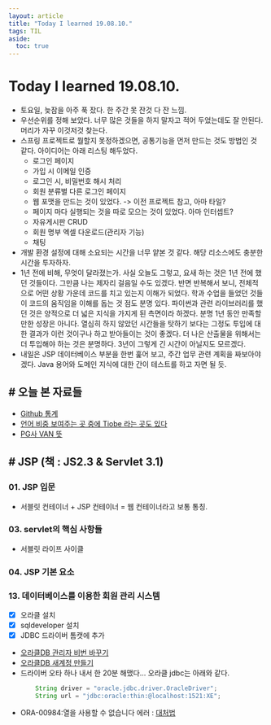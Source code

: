 ```yaml
---
layout: article
title: "Today I learned 19.08.10."
tags: TIL
aside:
  toc: true
---
```


# Today I learned 19.08.10.
- 토요일, 늦잠을 아주 푹 잤다. 한 주간 못 잔것 다 잔 느낌.
- 우선순위를 정해 보았다. 너무 많은 것들을 하지 말자고 적어 두었는데도 잘 안된다. 머리가 자꾸 이것저것 찾는다.
- 스프링 프로젝트로 뭘할지 못정하겠으면, 공통기능을 먼저 만드는 것도 방법인 것 같다. 아이디어는 아래 리스팅 해두었다.
	- 로그인 페이지
	- 가입 시 이메일 인증
	- 로그인 시, 비밀번호 해시 처리
	- 회원 분류별 다른 로그인 페이지
	- 웹 포맷을 만드는 것이 있었다. -> 이전 프로젝트 참고, 아마 타일?
	- 페이지 마다 실행되는 것을 따로 모으는 것이 있었다. 아마 인터셉트?
	- 자유게시판 CRUD
	- 회원 명부 엑셀 다운로드(관리자 기능)
	- 채팅
- 개발 환경 설정에 대해 소요되는 시간을 너무 얕본 것 같다. 해당 리소스에도 충분한 시간을 투자하자.
- 1년 전에 비해, 무엇이 달라졌는가. 사실 오늘도 그렇고, 요새 하는 것은 1년 전에 했던 것들이다. 그만큼 나는 제자리 걸음일 수도 있겠다. 반면 반복해서 보니, 전체적으로 어떤 상황 가운데 코드를 치고 있는지 이해가 되었다. 학과 수업을 들었던 것들이 코드의 움직임을 이해를 돕는 것 점도 분명 있다. 파이썬과 관련 라이브러리를 했던 것은 양적으로 더 넓은 지식을 가지게 된 측면이라 하겠다. 분명 1년 동안 만족할 만한 성장은 아니다. 열심히 하지 않았던 시간들을 탓하기 보다는 그정도 투입에 대한 결과가 이런 것이구나 하고 받아들이는 것이 좋겠다. 더 나은 산출물을 위해서는 더 투입해야 하는 것은 분명하다. 3년이 그렇게 긴 시간이 아닐지도 모르겠다.
- 내일은 JSP 데이터베이스 부분을 한번 훑어 보고, 주간 업무 관련 계획을 짜보아야 겠다. Java 용어와 도메인 지식에 대한 간이 테스트를 하고 자면 될 듯.

## # 오늘 본 자료들
- [Github 통계](https://octoverse.github.com/)
- [언어 비중 보여주는 곳 중에 Tiobe 라는 곳도 있다](https://www.tiobe.com/tiobe-index/)
- [PG사 VAN 뜻](https://12bme.tistory.com/221)

## # JSP (책 : JS2.3  & Servlet 3.1)
### 01. JSP 입문
- 서블릿 컨테이너 + JSP 컨테이너 = 웹 컨테이너라고 보통 통칭.

### 03. servlet의 핵심 사항들
- 서블릿 라이프 사이클

### 04. JSP 기본 요소

### 13. 데이터베이스를 이용한 회원 관리 시스템
- [x] 오라클 설치
- [x] sqldeveloper 설치
- [x] JDBC 드라이버 톰캣에 추가
- [오라클DB 관리자 비번 바꾸기](https://dlfma1985.tistory.com/68)
- [오라클DB 새계정 만들기](https://coding-factory.tistory.com/28)
- 드라이버 오타 하나 내서 한 20분 해맸다... 오라클 jdbc는 아래와 같다.
	```java
		String driver = "oracle.jdbc.driver.OracleDriver";
		String url = "jdbc:oracle:thin:@localhost:1521:XE";
	```
- ORA-00984:열을 사용할 수 없습니다 에러 : [대처법](https://offbyone.tistory.com/316)